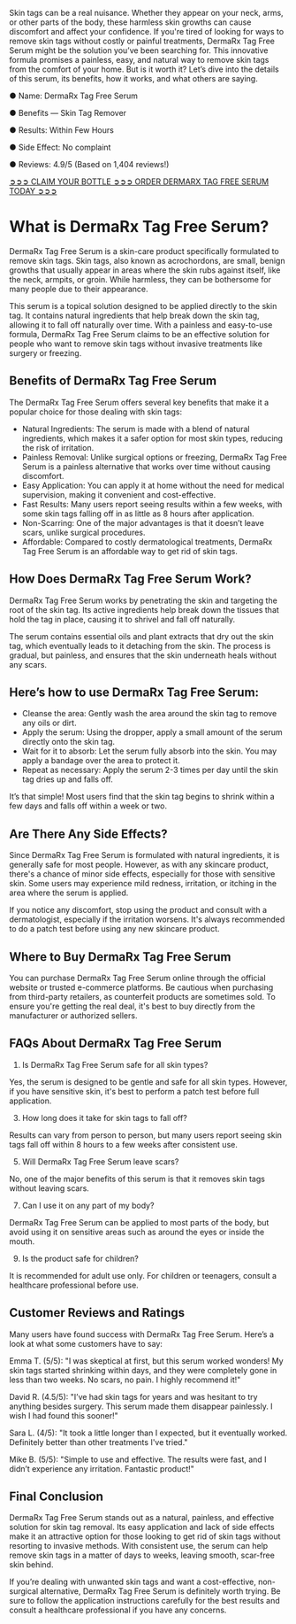 Skin tags can be a real nuisance. Whether they appear on your neck, arms, or other parts of the body, these harmless skin growths can cause discomfort and affect your confidence. If you're tired of looking for ways to remove skin tags without costly or painful treatments, DermaRx Tag Free Serum might be the solution you’ve been searching for. This innovative formula promises a painless, easy, and natural way to remove skin tags from the comfort of your home. But is it worth it? Let’s dive into the details of this serum, its benefits, how it works, and what others are saying.

● Name: DermaRx Tag Free Serum

‍● Benefits — Skin Tag Remover

● Results: Within Few Hours

● Side Effect: No complaint

● Reviews: 4.9/5 (Based on 1,404 reviews!)‍

[‍➲➲➲ CLAIM YOUR BOTTLE ➲➲➲ ORDER DERMARX TAG FREE SERUM TODAY ➲➲➲](https://atozsupplement.com/dermarx-skin-tag-remover/)

# What is DermaRx Tag Free Serum?

DermaRx Tag Free Serum is a skin-care product specifically formulated to remove skin tags. Skin tags, also known as acrochordons, are small, benign growths that usually appear in areas where the skin rubs against itself, like the neck, armpits, or groin. While harmless, they can be bothersome for many people due to their appearance.

This serum is a topical solution designed to be applied directly to the skin tag. It contains natural ingredients that help break down the skin tag, allowing it to fall off naturally over time. With a painless and easy-to-use formula, DermaRx Tag Free Serum claims to be an effective solution for people who want to remove skin tags without invasive treatments like surgery or freezing.

## Benefits of DermaRx Tag Free Serum

The DermaRx Tag Free Serum offers several key benefits that make it a popular choice for those dealing with skin tags:

- Natural Ingredients: The serum is made with a blend of natural ingredients, which makes it a safer option for most skin types, reducing the risk of irritation.
- Painless Removal: Unlike surgical options or freezing, DermaRx Tag Free Serum is a painless alternative that works over time without causing discomfort.
- Easy Application: You can apply it at home without the need for medical supervision, making it convenient and cost-effective.
- Fast Results: Many users report seeing results within a few weeks, with some skin tags falling off in as little as 8 hours after application.
- Non-Scarring: One of the major advantages is that it doesn’t leave scars, unlike surgical procedures.
- Affordable: Compared to costly dermatological treatments, DermaRx Tag Free Serum is an affordable way to get rid of skin tags.

## How Does DermaRx Tag Free Serum Work?

DermaRx Tag Free Serum works by penetrating the skin and targeting the root of the skin tag. Its active ingredients help break down the tissues that hold the tag in place, causing it to shrivel and fall off naturally.

The serum contains essential oils and plant extracts that dry out the skin tag, which eventually leads to it detaching from the skin. The process is gradual, but painless, and ensures that the skin underneath heals without any scars.

## Here’s how to use DermaRx Tag Free Serum:

- Cleanse the area: Gently wash the area around the skin tag to remove any oils or dirt.
- Apply the serum: Using the dropper, apply a small amount of the serum directly onto the skin tag.
- Wait for it to absorb: Let the serum fully absorb into the skin. You may apply a bandage over the area to protect it.
- Repeat as necessary: Apply the serum 2-3 times per day until the skin tag dries up and falls off.

It’s that simple! Most users find that the skin tag begins to shrink within a few days and falls off within a week or two.

## Are There Any Side Effects?

Since DermaRx Tag Free Serum is formulated with natural ingredients, it is generally safe for most people. However, as with any skincare product, there's a chance of minor side effects, especially for those with sensitive skin. Some users may experience mild redness, irritation, or itching in the area where the serum is applied.

If you notice any discomfort, stop using the product and consult with a dermatologist, especially if the irritation worsens. It's always recommended to do a patch test before using any new skincare product.

## Where to Buy DermaRx Tag Free Serum

You can purchase DermaRx Tag Free Serum online through the official website or trusted e-commerce platforms. Be cautious when purchasing from third-party retailers, as counterfeit products are sometimes sold. To ensure you're getting the real deal, it's best to buy directly from the manufacturer or authorized sellers.

## FAQs About DermaRx Tag Free Serum

1. Is DermaRx Tag Free Serum safe for all skin types?

Yes, the serum is designed to be gentle and safe for all skin types. However, if you have sensitive skin, it's best to perform a patch test before full application.

3. How long does it take for skin tags to fall off?

Results can vary from person to person, but many users report seeing skin tags fall off within 8 hours to a few weeks after consistent use.

5. Will DermaRx Tag Free Serum leave scars?
   
No, one of the major benefits of this serum is that it removes skin tags without leaving scars.

7. Can I use it on any part of my body?
   
DermaRx Tag Free Serum can be applied to most parts of the body, but avoid using it on sensitive areas such as around the eyes or inside the mouth.

9. Is the product safe for children?
    
It is recommended for adult use only. For children or teenagers, consult a healthcare professional before use.

## Customer Reviews and Ratings

Many users have found success with DermaRx Tag Free Serum. Here’s a look at what some customers have to say:

Emma T. (5/5): "I was skeptical at first, but this serum worked wonders! My skin tags started shrinking within days, and they were completely gone in less than two weeks. No scars, no pain. I highly recommend it!"

David R. (4.5/5): "I’ve had skin tags for years and was hesitant to try anything besides surgery. This serum made them disappear painlessly. I wish I had found this sooner!"

Sara L. (4/5): "It took a little longer than I expected, but it eventually worked. Definitely better than other treatments I've tried."

Mike B. (5/5): "Simple to use and effective. The results were fast, and I didn’t experience any irritation. Fantastic product!"

## Final Conclusion

DermaRx Tag Free Serum stands out as a natural, painless, and effective solution for skin tag removal. Its easy application and lack of side effects make it an attractive option for those looking to get rid of skin tags without resorting to invasive methods. With consistent use, the serum can help remove skin tags in a matter of days to weeks, leaving smooth, scar-free skin behind.

If you’re dealing with unwanted skin tags and want a cost-effective, non-surgical alternative, DermaRx Tag Free Serum is definitely worth trying. Be sure to follow the application instructions carefully for the best results and consult a healthcare professional if you have any concerns.
